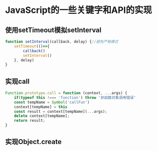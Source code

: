 # JavaScript的一些关键字和API的实现

## 使用setTimeout模拟setInterval
```javascript
function setInterval(callback, delay) {//避免严格模式
    setTimeout(()=>{
        callback()
        setInterval()
    }, delay)
}
```

## 实现call
```javascript
Function.prototype.call = function (context, ...args) {
    if(typeof this !=== 'function') throw '非函数对象调用错误'
    const tempName = Symbol('callFun')
    context[tempName] = this
    const result = context[tempName](...args);
    delete context[tempName];
    return result;
}
```

## 实现Object.create